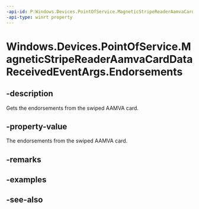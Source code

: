 ----api-id: P:Windows.Devices.PointOfService.MagneticStripeReaderAamvaCardDataReceivedEventArgs.Endorsements
-api-type: winrt property
---<!-- Property syntaxpublic string Endorsements { get; }--># Windows.Devices.PointOfService.MagneticStripeReaderAamvaCardDataReceivedEventArgs.Endorsements## -descriptionGets the endorsements from the swiped AAMVA card.## -property-valueThe endorsements from the swiped AAMVA card.## -remarks## -examples## -see-also